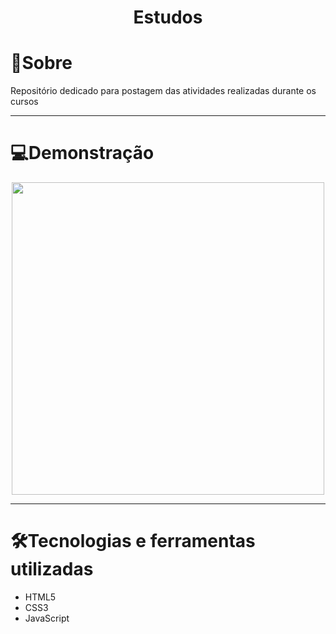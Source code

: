 
# <div align="center"> Estudos </div>

<h1> 📖Sobre </h1>

<p> Repositório dedicado para postagem das atividades realizadas durante os cursos </p> 

<hr>

<h1> 💻Demonstração </h1>

<div align="center"><img src="https://user-images.githubusercontent.com/103068974/233817764-1db3b1b9-48e4-468a-9676-4d6675d23f75.png" width="500px"> </div>


<hr>

<h1> 🛠Tecnologias e ferramentas utilizadas </h1>

<ul>
  <li> HTML5 </li>
  <li> CSS3 </li>
  <li> JavaScript </li>
</ul>

 
